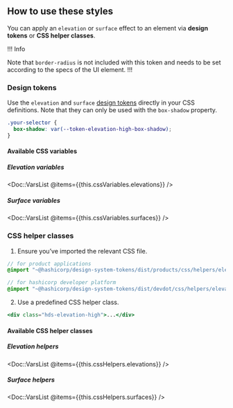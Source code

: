 ## How to use these styles

You can apply an `elevation` or `surface` effect to an element via **design tokens** or **CSS helper classes**.

!!! Info

Note that `border-radius` is not included with this token and needs to be set according to the specs of the UI element.
!!!

### Design tokens

Use the `elevation` and `surface` [design tokens](./tokens) directly in your CSS definitions. Note that they can only be used with the `box-shadow` property.

```css
.your-selector {
  box-shadow: var(--token-elevation-high-box-shadow);
}
```

#### Available CSS variables

##### Elevation variables
<!-- algolia-ignore-start -->
<Doc::VarsList @items={{this.cssVariables.elevations}} />
<!-- algolia-ignore-end -->

##### Surface variables
<!-- algolia-ignore-start -->
<Doc::VarsList @items={{this.cssVariables.surfaces}} />
<!-- algolia-ignore-end -->


### CSS helper classes

1. Ensure you’ve imported the relevant CSS file. 

```scss
// for product applications
@import "~@hashicorp/design-system-tokens/dist/products/css/helpers/elevation.css";

// for hashicorp developer platform
@import "~@hashicorp/design-system-tokens/dist/devdot/css/helpers/elevation.css";
```

2. Use a predefined CSS helper class.

```handlebars
<div class="hds-elevation-high">...</div>
```
#### Available CSS helper classes

##### Elevation helpers
<!-- algolia-ignore-start -->
<Doc::VarsList @items={{this.cssHelpers.elevations}} />
<!-- algolia-ignore-end -->

##### Surface helpers
<!-- algolia-ignore-start -->
<Doc::VarsList @items={{this.cssHelpers.surfaces}} />
<!-- algolia-ignore-end -->